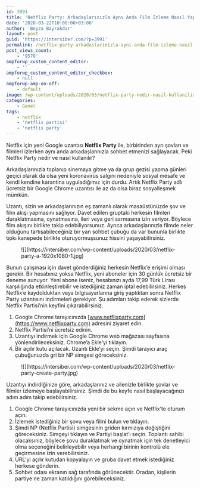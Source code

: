 ```yaml
---
id: 3991
title: 'Netflix Party: Arkadaşlarınızla Aynı Anda Film İzleme Nasıl Yapılır?'
date: '2020-03-22T10:00:00+03:00'
author: 'Beyza Bayrakdar'
layout: post
guid: 'https://intersiber.com/?p=3991'
permalink: /netflix-party-arkadaslarinizla-ayni-anda-film-izleme-nasil-yapilir/
post_views_count:
    - '9576'
ampforwp_custom_content_editor:
    - ''
ampforwp_custom_content_editor_checkbox:
    - null
ampforwp-amp-on-off:
    - default
image: /wp-content/uploads/2020/03/netflix-party-nedir-nasil-kullanilir.png
categories:
    - Genel
tags:
    - netflix
    - 'netflix partisi'
    - 'netflix party'
---
```


Netflix için yeni Google uzantısı **Netflix Party** ile, birbirinden ayrı şovları ve filmleri izlerken aynı anda arkadaşlarınızla sohbet etmenizi sağlayacak. Peki Netflix Party nedir ve nasıl kullanılır?

Arkadaşlarınızla toplanıp sinemaya gitme ya da grup gezisi yapma günleri geçici olarak da olsa yeni koronavirüs salgını nedeniyle sosyal mesafe ve kendi kendine karantina uyguladığımız için durdu. Artık Netflix Party adlı ücretsiz bir Google Chrome uzantısı ile az da olsa biraz sosyalleşmek mümkün.

Uzantı, sizin ve arkadaşlarınızın eş zamanlı olarak masaüstünüzde şov ve film akışı yapmasını sağlıyor. Davet edilen gruptaki herkesin filmleri duraklatmasına, oynatmasına, ileri veya geri sarmasına izin veriyor. Böylece film akışını birlikte takip edebiliyorsunuz. Ayrıca arkadaşlarınızla filmde neler olduğunu tartışabileceğiniz bir yan sohbet çubuğu da var bununla birlikte tıpkı kanepede birlikte oturuyormuşsunuz hissini yaşayabilirsiniz.

<figure class="wp-block-image size-full">![](https://intersiber.com/wp-content/uploads/2020/03/netflix-party-a-1920x1080-1.jpg)</figure>Bunun çalışması için davet gönderdiğiniz herkesin Netflix’e erişimi olması gerekir. Bir hesabınız yoksa Netflix, yeni aboneler için 30 günlük ücretsiz bir deneme sunuyor. Yeni abone iseniz, hesabınızı ayda 17,99 Türk Lirası karşılığında etkinleştirebilir ve istediğiniz zaman iptal edebilirsiniz. Herkes Netflix’e kaydolduktan veya bilgisayarlarına giriş yaptıktan sonra Netflix Party uzantısını indirmeleri gerekiyor. Şu adımları takip ederek sizlerde Netflix Partisi’nin keyfini çıkarabilirsiniz.

1. Google Chrome tarayıcınızda [www.netflixparty.com](https://www.netflixparty.com) adresini ziyaret edin.
2. Netflix Partisi’ni ücretsiz edinin.
3. Uzantıyı indirmek için Google Chrome web mağazası sayfasına yönlendirileceksiniz. Chrome’a ​​Ekle’yi tıklayın.
4. Bir açılır kutu açılacak. Uzantı Ekle’yi seçin. Şimdi tarayıcı araç çubuğunuzda gri bir NP simgesi göreceksiniz.

<figure class="wp-block-image size-full">![](https://intersiber.com/wp-content/uploads/2020/03/netflix-party-create-party.jpg)</figure>Uzantıyı indirdiğinize göre, arkadaşlarınız ve ailenizle birlikte şovlar ve filmler izlemeye başlayabilirsiniz. Şimdi de bu keyfe nasıl başlayacağınızı adım adım takip edebilirsiniz.

1. Google Chrome tarayıcınızda yeni bir sekme açın ve Netflix’te oturum açın.
2. İzlemek istediğiniz bir şovu veya filmi bulun ve tıklayın.
3. Şimdi NP (Netflix Partisi) simgesinin griden kırmızıya değiştiğini göreceksiniz. Simgeyi tıklayın ve Partiyi başlat’ı seçin. Toplantı sahibi olacaksınız, böylece şovu duraklatmak ve oynatmak için tek denetleyici olma seçeneğini belirleyebilir veya herhangi birinin kontrolü ele geçirmesine izin verebilirsiniz.
4. URL’yi açılır kutudan kopyalayın ve gruba davet etmek istediğiniz herkese gönderin.
5. Sohbet odası ekranın sağ tarafında görünecektir. Oradan, kişilerin partiye ne zaman katıldığını görebileceksiniz.